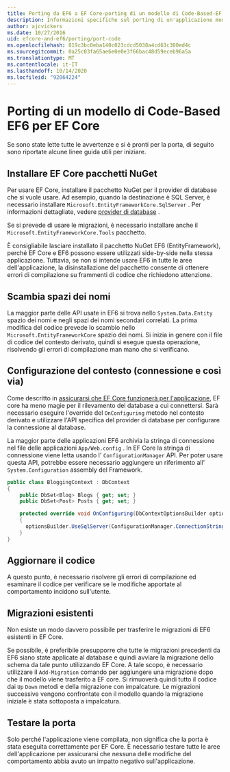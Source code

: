 ```yaml
---
title: Porting da EF6 a EF Core-porting di un modello di Code-Based-EF
description: Informazioni specifiche sul porting di un'applicazione modello basata su codice Entity Framework 6 per Entity Framework Core
author: ajcvickers
ms.date: 10/27/2016
uid: efcore-and-ef6/porting/port-code
ms.openlocfilehash: 819c3bc0eba140c023cdcd5038a4cd63c300ed4c
ms.sourcegitcommit: 0a25c03fa65ae6e0e0e3f66bac48d59eceb96a5a
ms.translationtype: MT
ms.contentlocale: it-IT
ms.lasthandoff: 10/14/2020
ms.locfileid: "92064224"
---
```

# <a name="porting-an-ef6-code-based-model-to-ef-core"></a>Porting di un modello di Code-Based EF6 per EF Core

Se sono state lette tutte le avvertenze e si è pronti per la porta, di seguito sono riportate alcune linee guida utili per iniziare.

## <a name="install-ef-core-nuget-packages"></a>Installare EF Core pacchetti NuGet

Per usare EF Core, installare il pacchetto NuGet per il provider di database che si vuole usare. Ad esempio, quando la destinazione è SQL Server, è necessario installare `Microsoft.EntityFrameworkCore.SqlServer` . Per informazioni dettagliate, vedere [provider di database](xref:core/providers/index) .

Se si prevede di usare le migrazioni, è necessario installare anche il `Microsoft.EntityFrameworkCore.Tools` pacchetto.

È consigliabile lasciare installato il pacchetto NuGet EF6 (EntityFramework), perché EF Core e EF6 possono essere utilizzati side-by-side nella stessa applicazione. Tuttavia, se non si intende usare EF6 in tutte le aree dell'applicazione, la disinstallazione del pacchetto consente di ottenere errori di compilazione su frammenti di codice che richiedono attenzione.

## <a name="swap-namespaces"></a>Scambia spazi dei nomi

La maggior parte delle API usate in EF6 si trova nello `System.Data.Entity` spazio dei nomi e negli spazi dei nomi secondari correlati. La prima modifica del codice prevede lo scambio nello `Microsoft.EntityFrameworkCore` spazio dei nomi. Si inizia in genere con il file di codice del contesto derivato, quindi si esegue questa operazione, risolvendo gli errori di compilazione man mano che si verificano.

## <a name="context-configuration-connection-etc"></a>Configurazione del contesto (connessione e così via)

Come descritto in [assicurarsi che EF Core funzionerà per l'applicazione](xref:efcore-and-ef6/porting/index), EF core ha meno magie per il rilevamento del database a cui connettersi. Sarà necessario eseguire l'override del `OnConfiguring` metodo nel contesto derivato e utilizzare l'API specifica del provider di database per configurare la connessione al database.

La maggior parte delle applicazioni EF6 archivia la stringa di connessione nel file delle applicazioni `App/Web.config` . In EF Core la stringa di connessione viene letta usando l' `ConfigurationManager` API. Per poter usare questa API, potrebbe essere necessario aggiungere un riferimento all' `System.Configuration` assembly del Framework.

```csharp
public class BloggingContext : DbContext
{
    public DbSet<Blog> Blogs { get; set; }
    public DbSet<Post> Posts { get; set; }

    protected override void OnConfiguring(DbContextOptionsBuilder optionsBuilder)
    {
      optionsBuilder.UseSqlServer(ConfigurationManager.ConnectionStrings["BloggingDatabase"].ConnectionString);
    }
}
```

## <a name="update-your-code"></a>Aggiornare il codice

A questo punto, è necessario risolvere gli errori di compilazione ed esaminare il codice per verificare se le modifiche apportate al comportamento incidono sull'utente.

## <a name="existing-migrations"></a>Migrazioni esistenti

Non esiste un modo davvero possibile per trasferire le migrazioni di EF6 esistenti in EF Core.

Se possibile, è preferibile presupporre che tutte le migrazioni precedenti da EF6 siano state applicate al database e quindi avviare la migrazione dello schema da tale punto utilizzando EF Core. A tale scopo, è necessario utilizzare il `Add-Migration` comando per aggiungere una migrazione dopo che il modello viene trasferito a EF core. Si rimuoverà quindi tutto il codice dai `Up` `Down` metodi e della migrazione con impalcature. Le migrazioni successive vengono confrontate con il modello quando la migrazione iniziale è stata sottoposta a impalcatura.

## <a name="test-the-port"></a>Testare la porta

Solo perché l'applicazione viene compilata, non significa che la porta è stata eseguita correttamente per EF Core. È necessario testare tutte le aree dell'applicazione per assicurarsi che nessuna delle modifiche del comportamento abbia avuto un impatto negativo sull'applicazione.
